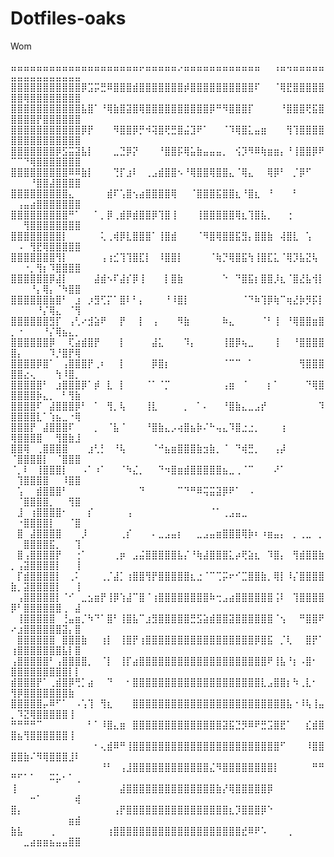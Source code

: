 # Dotfiles-oaks
Wom

⣤⣤⣤⣤⣤⣤⣤⣤⣤⣤⣤⣤⣤⣤⣤⣤⣤⣤⣤⣤⡤⣤⣤⣤⣤⣤⡠⣤⣤⣤⣤⣤⣤⣤⣤⣤⣤⣤⣤⠀⠀⢠⣤⢤⣤⣤⣤⣤⣤⣤⣤⣤⣤⣤⣤⣤⣤⣤⣤⣤
⣿⣿⣿⣿⣿⣿⣿⣿⣿⣿⣿⡿⣩⡭⣛⠿⣿⣿⣿⣾⣿⣿⣿⣿⣿⣿⣿⡾⣿⣿⣿⣿⣿⣿⣿⣿⣿⣿⠏⠀⠀⠈⢿⣟⣿⣿⣿⣿⣿⣿⣿⢿⣿⣿⣿⣿⣿⣿⣿⣿
⣿⣿⣿⣿⣿⣿⣿⣿⣿⣿⣿⣧⣿⠁⠘⢿⣷⣿⣽⣿⢿⣿⣿⣿⣿⣿⣿⣿⣿⣿⣿⡿⠛⠻⣿⣿⣿⡏⠀⠀⠀⠀⠘⣿⣿⣿⢟⣯⣿⣿⣿⣿⣿⡟⣿⣿⣿⣿⣿⣿
⣿⣿⣿⣿⣿⣿⣿⣿⣿⣿⣿⡿⡟⠀⠀⠀⠻⣿⣿⡿⡛⠺⢽⣿⢟⣛⣿⣬⣹⠟⠁⠀⠀⠈⠹⢿⣿⣅⣤⣶⠀⠀⠀⢻⢹⣿⣿⣿⣿⣿⣿⣿⣿⣿⣿⣿⣿⣿⣿⣿
⣿⣿⣿⣿⣿⣿⣿⡿⣫⣭⣽⣧⡇⠀⠀⠀⣀⣙⡿⡝⠀⠀⠀⠘⣿⣿⡯⢿⣥⣷⣤⣤⣤⡀⠀⢪⡹⠻⠿⢷⣶⣶⡄⠘⢸⣿⣿⡿⠟⠉⠉⠙⢿⣿⣿⣿⣿⣿⣿⣿
⣿⣿⣿⣿⣿⣿⣿⣿⣿⠿⠿⣷⡇⠀⠀⠀⢙⡏⣰⠇⠀⢀⣠⣾⣿⣿⠢⠘⢿⣿⣿⢿⣿⣿⣄⠈⢿⣄⠀⠀⢿⡿⠃⠀⡈⡿⠋⠀⠀⠀⠀⠀⠘⣿⣿⣼⣿⣿⣿⣿
⣿⣿⣿⣿⣿⣿⣿⣿⣿⣄⠀⠀⠀⠀⠀⣾⠏⢡⣿⢢⣴⣿⣿⣿⣿⢿⠀⠀⠈⣿⣿⣿⣯⣿⣿⣆⠘⣿⣆⠀⠘⠀⠀⠀⠃⠀⠀⠀⠀⠀⢠⣤⣴⣿⣿⣿⣿⣿⣿⣿
⣿⣿⣿⣿⣿⣿⣿⣿⣿⠛⠁⠀⠀⠁⡀⡿⢀⣾⡿⣾⣿⣿⡿⢹⣿⢸⠀⠀⠀⢸⣿⣿⣿⣿⣿⢿⣆⢹⣿⣧⡀⠀⠀⢐⠀⠀⠀⠀⠀⠀⠀⢻⣿⣿⣿⣿⣿⣿⣿⣿
⣿⣿⣿⣿⣿⣿⣿⣿⡇⠀⠀⠀⠀⠀⢅⢀⢾⡿⣇⣿⣿⣿⠁⢸⣿⣾⠀⠀⠀⠈⠻⣿⢿⣿⣿⣯⣻⡄⣿⣿⣷⠀⢼⣿⣇⠀⢡⠀⠀⠀⠠⠀⢻⣟⢿⣿⣿⣿⣿⣿
⣿⣿⣿⣿⣿⣿⣿⢻⡇⠀⠀⠀⠀⠀⢠⢰⣊⢹⢹⣿⣏⡇⠀⠸⣿⣿⡇⠀⠀⠀⠀⠈⢷⡙⢿⣿⣯⢳⢸⣿⣏⣅⠈⢿⡹⣧⣝⢧⠀⠀⠀⠐⡀⢻⡆⠹⣿⣿⣿⣿
⣿⣿⣿⣿⣿⣿⡿⣼⡇⠀⠀⠀⠀⣼⣾⠢⠏⣼⡎⡿⢸⠀⠀⠀⡇⣿⣷⠀⠀⠀⠀⠀⠀⠑⠀⠙⣿⣯⡆⣿⣿⡸⣆⠈⣿⣜⣧⢺⡇⠀⠀⠀⠘⡄⢿⡄⠈⠳⣿⣿
⣿⣿⣿⣿⣿⣿⣷⣿⠃⠀⣰⠀⡰⣻⢋⡍⠁⣿⠇⠃⡄⠀⠀⠀⠘⠸⣿⡇⠀⠀⠀⠀⠀⠀⠀⠀⠈⠙⠷⢹⡿⢷⠉⢶⣜⡷⡻⡯⡇⠀⠀⠀⠀⠘⡌⢿⣄⠀⠈⢻
⣿⣿⣿⣿⣿⣿⣻⡏⠀⢠⢃⠔⣺⣵⠟⠀⠀⡟⠀⠀⡇⠀⢠⠀⠀⠀⠻⣷⠀⠀⠀⠀⠀⠷⣄⠀⠀⠀⠀⠈⠃⢸⠀⠘⢿⣿⣿⣶⣿⡀⠐⠀⠀⠀⠘⡌⢿⣦⣄⡀
⣿⣿⣿⣿⣿⣿⡿⠀⠀⢏⣴⣾⣿⡟⠀⠀⠀⡇⠀⠀⠀⠀⣼⣅⠀⠀⠀⠹⡄⠀⠀⠀⠀⢸⣿⡿⢦⣀⠀⠀⠀⢸⠀⠀⠘⣿⣿⣿⣿⣿⡄⠀⠀⠀⠀⠹⡘⣿⡟⢿
⣿⣿⣿⣿⡿⣿⠁⠀⢠⣿⣿⣿⡟⢀⠆⠀⠀⡇⠀⠀⠀⠀⡿⣿⡆⠀⠀⠀⠀⠀⠀⠀⠀⠈⠉⠉⠀⠁⠀⠀⠀⠀⠀⠀⠀⢻⣿⣿⣿⣿⣿⣔⢄⠀⠀⠀⢳⠸⣿⡀
⣿⣿⣿⣿⣿⠃⠀⣰⣿⣿⣿⡿⠁⡾⠀⣇⠀⡇⠀⠀⠀⠈⠁⠈⡉⠀⠀⠀⠀⠀⠀⠀⠀⢠⣶⠀⠈⠀⠀⠀⡆⠁⠀⠀⠀⠀⠙⢿⣿⣿⣿⣿⣿⡷⣄⡀⠀⠃⢻⣷
⣿⣿⣿⣿⠏⠀⣼⣿⣿⣿⡿⠃⠀⠁⠀⢻⡀⢧⠀⠀⠀⢸⣇⠀⠀⠀⠀⡀⠀⠁⠄⠀⠀⠘⣿⣷⣄⣀⣠⡞⠀⠀⠀⠀⠀⠀⠀⠀⠹⣿⣿⣿⣿⣇⠁⢱⣦⣀⠐⢿
⣿⣿⣿⡟⠀⣼⣿⣿⣿⠏⠀⠀⠀⡀⠀⠈⣧⠈⠀⠀⠀⠘⣿⣷⣄⡠⢴⣿⣦⡷⠌⠓⢤⣄⠹⣿⣐⣐⡀⠀⠀⠀⢰⠀⠀⠀⠀⠀⠀⢿⣿⣿⣿⣿⠀⠀⢻⣿⣷⣸
⣿⣿⢿⠀⢀⣿⣿⣿⣿⠀⠀⠀⣰⢃⡃⠀⠘⢧⠀⠀⠀⠀⠈⠚⣦⣶⣿⣿⣿⣷⣲⣷⡀⠈⠀⠙⢾⣛⡀⠀⠀⢠⡼⠀⠀⠀⠀⠀⠀⠈⣿⣿⣿⣿⡇⠀⠈⣿⣿⣿
⠈⡀⠇⠀⢸⣿⣿⣿⡇⠀⠀⠠⠁⠰⠁⠀⠀⠈⠳⣌⡀⠀⠀⠙⠲⣿⣶⣾⣿⣿⣿⣿⣿⣦⣀⢀⠈⠉⠀⠀⠀⠜⠁⠀⠀⠀⠀⠀⠀⠀⢹⣿⣿⣿⣿⠀⠀⠸⣿⣿
⠀⢡⠀⠀⣾⣿⣿⣿⠃⠀⠀⠀⠀⠀⠀⠀⠀⠀⠀⠀⠙⠀⠀⠀⠀⠀⠉⠙⠛⠿⢭⣭⣽⡿⠟⠁⠀⠠⠀⠀⠀⠀⠀⠀⠀⠀⠀⠀⠀⠀⠈⣿⣿⣿⣿⡀⠀⠀⢻⣿
⠀⣸⠀⢰⣿⣿⣿⣿⠂⠀⠀⠀⡎⠀⠀⠀⠀⠀⢠⠀⠀⠀⠀⠀⠀⠀⠀⠀⠀⠀⠀⠈⠁⢀⣠⣤⣀⠀⠀⠀⠀⠀⠀⠀⠀⠀⠀⠀⠀⠀⠐⣿⣿⣿⣿⡇⠀⠀⠈⣿
⠀⣿⠀⣼⣿⣿⣿⣿⠀⠀⠀⡸⠀⠀⠀⠀⠀⢀⡎⠀⠀⠀⠄⣀⣠⣤⡆⠀⠀⣀⣠⣤⣶⣿⣿⣿⢿⡷⠆⠰⣶⣤⡄⠀⡀⢀⣀⠀⡀⠀⠀⣿⣿⣿⣿⣯⡀⠀⠀⢹
⠀⣿⢠⣿⣿⣿⣿⡟⠀⠀⢐⠁⠀⠀⠀⠀⢀⡶⠀⣠⣬⣿⣿⣿⣿⣿⣧⡌⠘⢷⣼⣿⣿⣿⣅⡴⢟⣵⣆⠀⠹⣿⡄⠀⢻⣾⣿⣿⣷⡀⢠⣽⣿⣿⣿⣿⡇⠀⠀⢸
⠀⡏⣾⣿⣿⣿⣿⡇⠀⢀⠅⠀⠀⠀⢀⡈⣼⡁⢰⣿⣿⢻⡟⣿⣿⣿⣿⣿⣆⣐⠈⠉⢉⡭⠖⠊⣉⣿⣿⣷⡀⢿⡇⠸⡌⣿⣿⣿⣿⣷⡀⣽⣿⣿⣿⣿⡇⠀⠀⢸
⠀⢠⣿⣿⣿⣿⣿⡇⠈⠊⠀⣀⣢⣶⡟⢸⡿⢱⣼⠉⣿⠈⢰⣿⣿⣿⣿⣿⣿⣿⣿⠷⢒⣠⣴⣿⣿⣿⣿⣿⣿⢨⠇⠀⢹⣿⣿⣿⣿⡿⠃⣿⣿⣿⣿⣿⣿⢀⠀⣼
⠀⢸⣿⣿⣿⣿⣿⠀⢘⣤⣶⡈⠳⠙⠁⣿⠃⢸⣿⣧⠉⣰⣻⣿⣿⣿⣿⣿⣛⣫⣵⣾⣿⣿⣽⣿⣿⣿⣿⣿⣿⠈⢢⠀⠀⠛⣿⣿⠟⠔⣰⣿⣿⣿⣿⣿⣿⣽⡄⣿
⠀⣿⣿⣿⣿⣿⣿⠀⣿⣿⣿⣷⠀⠀⢰⡇⠀⢸⣿⡟⢰⣿⣿⣿⣿⣿⣿⣿⣿⣿⣿⣿⣿⣿⣿⣿⣿⣿⡿⣿⣯⠀⡈⢇⠀⠀⣿⡟⠁⢰⣿⣿⣿⣿⣿⣿⣿⣧⡇⣿
⢠⣿⣿⣿⣿⣿⠃⢠⣿⣿⣿⣿⡀⠀⠈⡇⠀⢸⡏⣴⣿⣿⣿⣿⣿⣿⣿⣿⣿⣿⣿⣿⣿⣿⣿⣿⣿⣿⣿⣿⠟⢸⣧⠘⡆⠠⣿⠂⠀⣿⣿⣿⣿⣿⣿⣿⣿⣿⡇⡇
⣾⣿⣿⣿⡟⠁⢀⣾⣿⡿⢛⡁⣴⠀⠀⠙⠀⠀⠂⣿⣿⣿⣿⣿⣿⣿⣿⣿⣿⣿⣿⣿⣿⣿⣿⣿⣿⣿⣿⣇⣠⣿⣿⡆⠳⢀⣇⠂⠀⢻⡿⣿⣿⣿⣿⣿⣿⣿⣷⠀
⣿⣿⣿⣿⣿⡤⠿⠋⠁⠀⠠⢡⢹⠀⢻⣆⠀⠀⠀⣿⣿⣿⣿⣿⣿⣿⣿⣿⣿⣿⣿⣿⣿⣿⣿⣿⣿⣿⣿⣿⣿⣿⣿⣧⠐⠸⢧⢸⣤⡀⠹⣝⢿⣿⣿⣿⣿⣿⢸⠀
⠛⠛⠛⠛⠉⠀⠀⠀⠀⠀⠀⠀⠃⠁⠸⣿⣄⣶⠀⣿⣿⣿⣿⣿⣿⣿⣿⣿⣿⣿⣿⣿⣿⣽⣯⣙⡻⠿⠟⣛⣩⣿⣟⠁⠀⠀⣎⣾⣿⣿⣦⢻⣿⣿⣿⣿⣿⣿⢸⠀
⠀⠀⠀⠀⠀⠀⠀⠀⠀⠀⠀⠀⠀⠂⢄⣾⠿⠛⢸⣿⣿⣿⣿⣿⣿⣿⣿⣿⣿⣿⣿⣿⣿⣿⣿⣿⣿⣿⣿⣿⣿⣿⠋⠀⠀⠀⠸⣿⣿⣿⣿⣷⠌⠻⢿⣿⣿⣿⣸⠇
⠀⠀⠀⠀⠀⠀⠀⠀⠀⠀⠀⠀⠀⠀⠘⠃⠀⢠⣸⣿⣿⣿⣿⣿⣿⣿⣿⣿⣿⣿⣿⣌⠻⣿⣿⣿⣿⣿⣿⣿⣿⡇⠀⠀⠀⠀⠀⠛⠛⠛⠋⠁⠁⠀⠀⠭⡥⠂⠁⢀
⢸⠀⠀⠀⠀⠀⠀⠀⠀⠀⠀⠀⠀⠀⠀⠀⠀⣼⣿⣿⣿⣿⣿⣿⣿⣿⣿⣿⣿⣿⣿⣿⣷⡜⢿⣿⣿⣿⣿⣿⡿⠀⠀⠀⠀⠀⠀⠀⠀⠀⠀⠀⠒⠁⠀⠀⠀⠀⠀⢾
⣿⡄⠀⠀⠀⠀⠀⠀⠀⠀⠀⠀⠀⠀⠀⠀⢠⡟⣿⣿⣿⣿⣿⣿⣿⣿⣿⣿⣿⣿⣿⣿⣿⣿⣆⡹⣿⣿⣿⡿⠑⠀⠀⠀⠀⠀⠀⠀⠀⠀⠀⠀⠀⠀⠀⠀⠀⠀⣶⣾
⣷⣧⠀⠀⠀⠀⢀⠀⠀⠀⠀⠀⠀⠀⠀⢰⣿⣿⣿⣿⣿⣿⣿⣿⣿⣿⣿⣿⣿⣿⣿⣿⣿⣿⣿⣿⣞⠿⠟⠡⠀⠀⠀⢀⠀⠀⠀⠀⠀⠀⠀⣀⣴⣶⣶⣦⣤⣤⣿⣿
